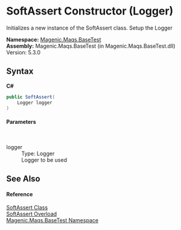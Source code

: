 # SoftAssert Constructor (Logger)
 

Initializes a new instance of the SoftAssert class. Setup the Logger

**Namespace:**&nbsp;<a href="MAQS_5/BaseTest_AUTOGENERATED/Magenic-Maqs-BaseTest_Namespace">Magenic.Maqs.BaseTest</a><br />**Assembly:**&nbsp;Magenic.Maqs.BaseTest (in Magenic.Maqs.BaseTest.dll) Version: 5.3.0

## Syntax

**C#**<br />
``` C#
public SoftAssert(
	Logger logger
)
```


#### Parameters
&nbsp;<dl><dt>logger</dt><dd>Type: Logger<br />Logger to be used</dd></dl>

## See Also


#### Reference
<a href="MAQS_5/BaseTest_AUTOGENERATED/SoftAssert_Class">SoftAssert Class</a><br /><a href="MAQS_5/BaseTest_AUTOGENERATED/SoftAssert_Constructor()">SoftAssert Overload</a><br /><a href="MAQS_5/BaseTest_AUTOGENERATED/Magenic-Maqs-BaseTest_Namespace">Magenic.Maqs.BaseTest Namespace</a><br />